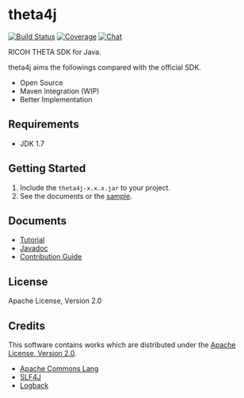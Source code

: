 # theta4j

[![Build Status][travis-image]][travis-url] [![Coverage][sonar-image]][sonar-url] [![Chat][gitter-image]][gitter-url]

[travis-url]:https://travis-ci.org/shrhdk/theta4j
[travis-image]:https://travis-ci.org/shrhdk/theta4j.svg?branch=master
[sonar-url]:http://sonar.shiro.be/dashboard/index/theta4j:lib
[sonar-image]:https://img.shields.io/sonar/http/sonar.shiro.be/theta4j:lib/coverage.svg?style=flat
[gitter-url]:https://gitter.im/shrhdk/theta4j?utm_source=badge&utm_medium=badge&utm_campaign=pr-badge&utm_content=badge
[gitter-image]:https://badges.gitter.im/Join%20Chat.svg

RICOH THETA SDK for Java.

theta4j aims the followings compared with the official SDK.

- Open Source
- Maven Integration (WIP)
- Better Implementation

## Requirements

- JDK 1.7

## Getting Started

1. Include the `theta4j-x.x.x.jar` to your project.
1. See the documents or the [sample](https://github.com/shrhdk/theta4j/blob/master/sample/src/main/java/org/theta4j/sample/ThetaCapturer.java).

## Documents

- [Tutorial](doc/tutorial.md)
- [Javadoc](https://github.com/shrhdk/theta4j/releases)
- [Contribution Guide](doc/contribute.md)

## License

Apache License, Version 2.0

## Credits

This software contains works which are distributed under the [Apache License, Version 2.0](http://www.apache.org/licenses/LICENSE-2.0.html).

- [Apache Commons Lang](https://github.com/apache/commons-lang/blob/master/NOTICE.txt)
- [SLF4J](http://www.slf4j.org/license.html)
- [Logback](http://logback.qos.ch/license.html)
